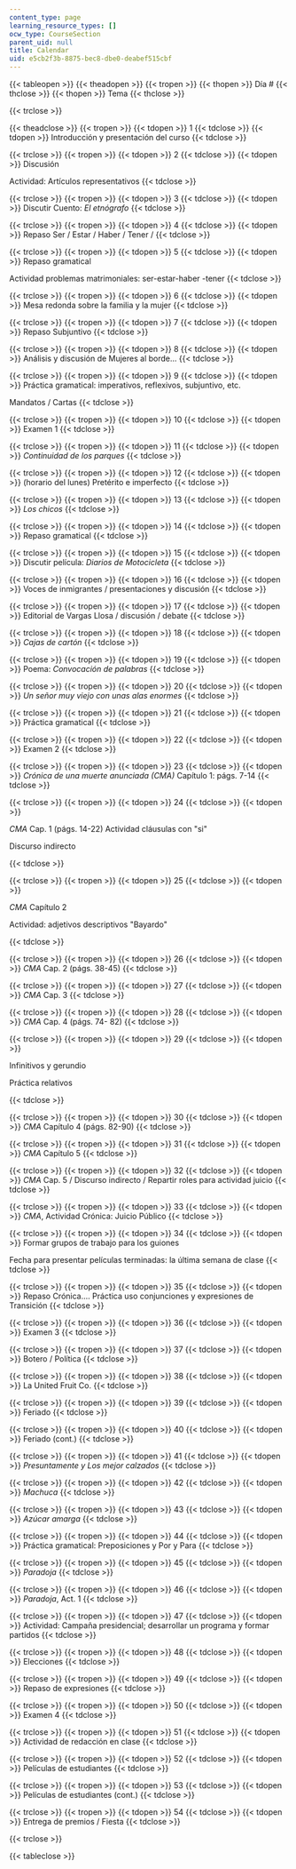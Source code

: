 ```yaml
---
content_type: page
learning_resource_types: []
ocw_type: CourseSection
parent_uid: null
title: Calendar
uid: e5cb2f3b-8875-bec8-dbe0-deabef515cbf
---
```


{{< tableopen >}}
{{< theadopen >}}
{{< tropen >}}
{{< thopen >}}
Día #
{{< thclose >}}
{{< thopen >}}
Tema
{{< thclose >}}

{{< trclose >}}

{{< theadclose >}}
{{< tropen >}}
{{< tdopen >}}
1
{{< tdclose >}}
{{< tdopen >}}
Introducción y presentación del curso
{{< tdclose >}}

{{< trclose >}}
{{< tropen >}}
{{< tdopen >}}
2
{{< tdclose >}}
{{< tdopen >}}
Discusión  
  
Actividad: Artículos representativos
{{< tdclose >}}

{{< trclose >}}
{{< tropen >}}
{{< tdopen >}}
3
{{< tdclose >}}
{{< tdopen >}}
Discutir Cuento: _El etnógrafo_
{{< tdclose >}}

{{< trclose >}}
{{< tropen >}}
{{< tdopen >}}
4
{{< tdclose >}}
{{< tdopen >}}
Repaso Ser / Estar / Haber / Tener /
{{< tdclose >}}

{{< trclose >}}
{{< tropen >}}
{{< tdopen >}}
5
{{< tdclose >}}
{{< tdopen >}}
Repaso gramatical  
  
Actividad problemas matrimoniales: ser-estar-haber -tener
{{< tdclose >}}

{{< trclose >}}
{{< tropen >}}
{{< tdopen >}}
6
{{< tdclose >}}
{{< tdopen >}}
Mesa redonda sobre la familia y la mujer
{{< tdclose >}}

{{< trclose >}}
{{< tropen >}}
{{< tdopen >}}
7
{{< tdclose >}}
{{< tdopen >}}
Repaso Subjuntivo
{{< tdclose >}}

{{< trclose >}}
{{< tropen >}}
{{< tdopen >}}
8
{{< tdclose >}}
{{< tdopen >}}
Análisis y discusión de Mujeres al borde...
{{< tdclose >}}

{{< trclose >}}
{{< tropen >}}
{{< tdopen >}}
9
{{< tdclose >}}
{{< tdopen >}}
Práctica gramatical: imperativos, reflexivos, subjuntivo, etc.  
  
Mandatos / Cartas
{{< tdclose >}}

{{< trclose >}}
{{< tropen >}}
{{< tdopen >}}
10
{{< tdclose >}}
{{< tdopen >}}
Examen 1
{{< tdclose >}}

{{< trclose >}}
{{< tropen >}}
{{< tdopen >}}
11
{{< tdclose >}}
{{< tdopen >}}
_Continuidad de los parques_
{{< tdclose >}}

{{< trclose >}}
{{< tropen >}}
{{< tdopen >}}
12
{{< tdclose >}}
{{< tdopen >}}
(horario del lunes) Pretérito e imperfecto
{{< tdclose >}}

{{< trclose >}}
{{< tropen >}}
{{< tdopen >}}
13
{{< tdclose >}}
{{< tdopen >}}
_Los chicos_
{{< tdclose >}}

{{< trclose >}}
{{< tropen >}}
{{< tdopen >}}
14
{{< tdclose >}}
{{< tdopen >}}
Repaso gramatical
{{< tdclose >}}

{{< trclose >}}
{{< tropen >}}
{{< tdopen >}}
15
{{< tdclose >}}
{{< tdopen >}}
Discutir película: _Diarios de Motocicleta_
{{< tdclose >}}

{{< trclose >}}
{{< tropen >}}
{{< tdopen >}}
16
{{< tdclose >}}
{{< tdopen >}}
Voces de inmigrantes / presentaciones y discusión
{{< tdclose >}}

{{< trclose >}}
{{< tropen >}}
{{< tdopen >}}
17
{{< tdclose >}}
{{< tdopen >}}
Editorial de Vargas Llosa / discusión / debate
{{< tdclose >}}

{{< trclose >}}
{{< tropen >}}
{{< tdopen >}}
18
{{< tdclose >}}
{{< tdopen >}}
_Cajas de cartón_
{{< tdclose >}}

{{< trclose >}}
{{< tropen >}}
{{< tdopen >}}
19
{{< tdclose >}}
{{< tdopen >}}
Poema: _Convocación de palabras_
{{< tdclose >}}

{{< trclose >}}
{{< tropen >}}
{{< tdopen >}}
20
{{< tdclose >}}
{{< tdopen >}}
_Un señor muy viejo con unas alas enormes_
{{< tdclose >}}

{{< trclose >}}
{{< tropen >}}
{{< tdopen >}}
21
{{< tdclose >}}
{{< tdopen >}}
Práctica gramatical
{{< tdclose >}}

{{< trclose >}}
{{< tropen >}}
{{< tdopen >}}
22
{{< tdclose >}}
{{< tdopen >}}
Examen 2
{{< tdclose >}}

{{< trclose >}}
{{< tropen >}}
{{< tdopen >}}
23
{{< tdclose >}}
{{< tdopen >}}
_Crónica de una muerte anunciada (CMA)_ Capítulo 1: págs. 7-14
{{< tdclose >}}

{{< trclose >}}
{{< tropen >}}
{{< tdopen >}}
24
{{< tdclose >}}
{{< tdopen >}}


_CMA_ Cap. 1 (págs. 14-22) Actividad cláusulas con "si"

Discurso indirecto


{{< tdclose >}}

{{< trclose >}}
{{< tropen >}}
{{< tdopen >}}
25
{{< tdclose >}}
{{< tdopen >}}


_CMA_ Capítulo 2

Actividad: adjetivos descriptivos "Bayardo"


{{< tdclose >}}

{{< trclose >}}
{{< tropen >}}
{{< tdopen >}}
26
{{< tdclose >}}
{{< tdopen >}}
_CMA_ Cap. 2 (págs. 38-45)
{{< tdclose >}}

{{< trclose >}}
{{< tropen >}}
{{< tdopen >}}
27
{{< tdclose >}}
{{< tdopen >}}
_CMA_ Cap. 3
{{< tdclose >}}

{{< trclose >}}
{{< tropen >}}
{{< tdopen >}}
28
{{< tdclose >}}
{{< tdopen >}}
_CMA_ Cap. 4 (págs. 74- 82)
{{< tdclose >}}

{{< trclose >}}
{{< tropen >}}
{{< tdopen >}}
29
{{< tdclose >}}
{{< tdopen >}}


Infinitivos y gerundio

Práctica relativos


{{< tdclose >}}

{{< trclose >}}
{{< tropen >}}
{{< tdopen >}}
30
{{< tdclose >}}
{{< tdopen >}}
_CMA_ Capítulo 4 (págs. 82-90)
{{< tdclose >}}

{{< trclose >}}
{{< tropen >}}
{{< tdopen >}}
31
{{< tdclose >}}
{{< tdopen >}}
_CMA_ Capítulo 5
{{< tdclose >}}

{{< trclose >}}
{{< tropen >}}
{{< tdopen >}}
32
{{< tdclose >}}
{{< tdopen >}}
_CMA_ Cap. 5 / Discurso indirecto / Repartir roles para actividad juicio
{{< tdclose >}}

{{< trclose >}}
{{< tropen >}}
{{< tdopen >}}
33
{{< tdclose >}}
{{< tdopen >}}
_CMA_, Actividad Crónica: Juicio Público
{{< tdclose >}}

{{< trclose >}}
{{< tropen >}}
{{< tdopen >}}
34
{{< tdclose >}}
{{< tdopen >}}
Formar grupos de trabajo para los guiones  
  
Fecha para presentar películas terminadas: la última semana de clase
{{< tdclose >}}

{{< trclose >}}
{{< tropen >}}
{{< tdopen >}}
35
{{< tdclose >}}
{{< tdopen >}}
Repaso Crónica.... Práctica uso conjunciones y expresiones de Transición
{{< tdclose >}}

{{< trclose >}}
{{< tropen >}}
{{< tdopen >}}
36
{{< tdclose >}}
{{< tdopen >}}
Examen 3
{{< tdclose >}}

{{< trclose >}}
{{< tropen >}}
{{< tdopen >}}
37
{{< tdclose >}}
{{< tdopen >}}
Botero / Política
{{< tdclose >}}

{{< trclose >}}
{{< tropen >}}
{{< tdopen >}}
38
{{< tdclose >}}
{{< tdopen >}}
La United Fruit Co.
{{< tdclose >}}

{{< trclose >}}
{{< tropen >}}
{{< tdopen >}}
39
{{< tdclose >}}
{{< tdopen >}}
Feriado
{{< tdclose >}}

{{< trclose >}}
{{< tropen >}}
{{< tdopen >}}
40
{{< tdclose >}}
{{< tdopen >}}
Feriado (cont.)
{{< tdclose >}}

{{< trclose >}}
{{< tropen >}}
{{< tdopen >}}
41
{{< tdclose >}}
{{< tdopen >}}
_Presuntamente y Los mejor calzados_
{{< tdclose >}}

{{< trclose >}}
{{< tropen >}}
{{< tdopen >}}
42
{{< tdclose >}}
{{< tdopen >}}
_Machuca_
{{< tdclose >}}

{{< trclose >}}
{{< tropen >}}
{{< tdopen >}}
43
{{< tdclose >}}
{{< tdopen >}}
_Azúcar amarga_
{{< tdclose >}}

{{< trclose >}}
{{< tropen >}}
{{< tdopen >}}
44
{{< tdclose >}}
{{< tdopen >}}
Práctica gramatical: Preposiciones y Por y Para
{{< tdclose >}}

{{< trclose >}}
{{< tropen >}}
{{< tdopen >}}
45
{{< tdclose >}}
{{< tdopen >}}
_Paradoja_
{{< tdclose >}}

{{< trclose >}}
{{< tropen >}}
{{< tdopen >}}
46
{{< tdclose >}}
{{< tdopen >}}
_Paradoja_, Act. 1
{{< tdclose >}}

{{< trclose >}}
{{< tropen >}}
{{< tdopen >}}
47
{{< tdclose >}}
{{< tdopen >}}
Actividad: Campaña presidencial; desarrollar un programa y formar partidos
{{< tdclose >}}

{{< trclose >}}
{{< tropen >}}
{{< tdopen >}}
48
{{< tdclose >}}
{{< tdopen >}}
Elecciones
{{< tdclose >}}

{{< trclose >}}
{{< tropen >}}
{{< tdopen >}}
49
{{< tdclose >}}
{{< tdopen >}}
Repaso de expresiones
{{< tdclose >}}

{{< trclose >}}
{{< tropen >}}
{{< tdopen >}}
50
{{< tdclose >}}
{{< tdopen >}}
Examen 4
{{< tdclose >}}

{{< trclose >}}
{{< tropen >}}
{{< tdopen >}}
51
{{< tdclose >}}
{{< tdopen >}}
Actividad de redacción en clase
{{< tdclose >}}

{{< trclose >}}
{{< tropen >}}
{{< tdopen >}}
52
{{< tdclose >}}
{{< tdopen >}}
Películas de estudiantes
{{< tdclose >}}

{{< trclose >}}
{{< tropen >}}
{{< tdopen >}}
53
{{< tdclose >}}
{{< tdopen >}}
Películas de estudiantes (cont.)
{{< tdclose >}}

{{< trclose >}}
{{< tropen >}}
{{< tdopen >}}
54
{{< tdclose >}}
{{< tdopen >}}
Entrega de premios / Fiesta
{{< tdclose >}}

{{< trclose >}}

{{< tableclose >}}